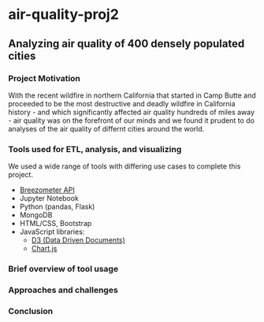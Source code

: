 # air-quality-proj2

## Analyzing air quality of 400 densely populated cities

### Project Motivation

With the recent wildfire in northern California that started in Camp Butte and proceeded to be the most destructive and deadly wildfire in California history - and which significantly affected air quality hundreds of miles away - air quality was on the forefront of our minds and we found it prudent to do analyses of the air quality of differnt cities around the world.

### Tools used for ETL, analysis, and visualizing

We used a wide range of tools with differing use cases to complete this project.

* [Breezometer API](https://docs.breezometer.com/api-documentation/air-quality-api/v2/)
* Jupyter Notebook
* Python (pandas, Flask)
* MongoDB
* HTML/CSS, Bootstrap
* JavaScript libraries:
  * [D3 (Data Driven Documents)](https://d3js.org/)
  * [Chart.js](https://www.chartjs.org/)

### Brief overview of tool usage

### Approaches and challenges

### Conclusion
